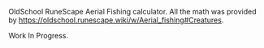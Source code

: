 OldSchool RuneScape Aerial Fishing calculator. All the math was provided by https://oldschool.runescape.wiki/w/Aerial_fishing#Creatures.

Work In Progress.
